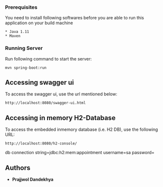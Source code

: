 ### Prerequisites

You need to install following softwares before you are able to run this application on your build machine

```
* Java 1.11
* Maven
```

### Running Server

Run following command to start the server:

```
mvn spring-boot:run
```

## Accessing swagger ui

To access the swagger ui, use the url mentioned below:
```
http://localhost:8080/swagger-ui.html
```

## Accessing in memory H2-Database

To access the embedded inmemory database (i.e. H2 DB), use the following URL:
```
http://localhost:8080/h2-console/
```
db connection string=jdbc:h2:mem:appointment
username=sa
password=

       
## Authors

* **Prajjwol Dandekhya**